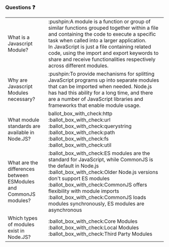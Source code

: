 ### Questions :question:   
<table>   
  <tr>
    <td>What is a Javascript Module?</td>    
    <td>:pushpin:A module is a function or group of similar functions grouped together within a file and containing the code to execute a specific task when called into a larger application.<br>    
      In JavaScript is just a file containing related code, using the import and export keywords to share and receive functionalities respectively across different modules.</td>
  </tr> 
  <tr>
    <td>Why are Javascript Modules necessary?</td>
    <td>:pushpin:To provide mechanisms for splitting JavaScript programs up into separate modules that can be imported when needed. Node.js has had this ability for a long time, and there are a number of JavaScript libraries and frameworks that enable module usage.</td>
  </tr>    
  <tr>
    <td> What module standards are available in Node.JS?</td> 
    <td>ballot_box_with_check:http<br> 
        :ballot_box_with_check:url<br>    
        :ballot_box_with_check:querystring<br>    
        :ballot_box_with_check:path<br>    
        :ballot_box_with_check:fs<br>    
        :ballot_box_with_check:util</td>
  </tr>    
  <tr>
    <td>What are the differences between ESModules and CommonJS modules?</td>
    <td>:ballot_box_with_check:ES modules are the standard for JavaScript, while CommonJS is the default in Node.js<br>
        :ballot_box_with_check:Older Node.js versions don't support ES modules<br>    
        :ballot_box_with_check:CommonJS offers flexibility with module imports<br>   
        :ballot_box_with_check:CommonJS loads modules synchronously, ES modules are asynchronous<br> </td>
  </tr>   
  <tr>
    <td>Which types of modules exist in Node.JS?</td>
    <td>:ballot_box_with_check:Core Modules<br>
      :ballot_box_with_check:Local Modules<br>    
      :ballot_box_with_check:Third Party Modules</td>
  </tr>   
</table>
